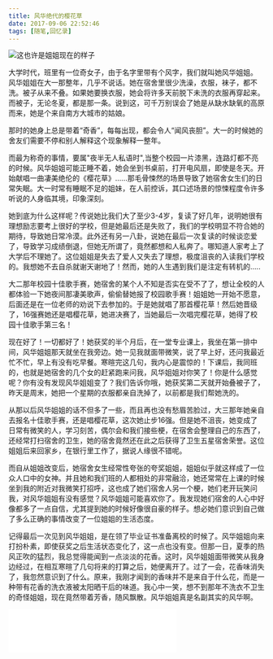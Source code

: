 ```yaml
---
title: 风华绝代的樱花草
date: 2017-09-06 22:52:46
tags: [随笔,回忆录]
---
```


![这也许是姐姐现在的样子](http://upload-images.jianshu.io/upload_images/19868-0ef746d1d02e4c1e.jpeg?imageMogr2/auto-orient/strip%7CimageView2/2/w/1240)

大学时代，班里有一位奇女子，由于名字里带有个风字，我们就叫她风华姐姐。
风华姐姐在大一那整年，几乎不说话。她在宿舍里很少洗澡，衣服，袜子，都不洗。被子从来不叠。如果她要换衣服，她会将许多天前脱下未洗的衣服再穿起来。而被子，无论冬夏，都是那一条。说到这，可千万别误会了她是从缺水缺氧的高原而来，她是个来自南方大城市的姑娘。
<!--more-->
那时的她身上总是带着“奇香”，每每出现，都会令人“闻风丧胆”。大一的时候她的舍友们需要不停和别人解释这个现象解释一整年。

而最为称奇的事情，要属"夜半无人私语时",当整个校园一片漆黑，连路灯都不亮的时候。风华姐姐可能正睡不着，她会坐到书桌前，打开电风扇，即使是冬天。开始献唱一曲凄美绝伦的《樱花草》……那毛骨悚然的场景导致了她宿舍女生们的日常失眠。大一时常有睡眠不足的姐妹，在人前控诉，其口述场景的惊悚程度令许多听说的人身临其境，印象深刻。

她到底为什么这样呢？传说她比我们大了至少3-4岁，复读了好几年，说明她很有理想励志要考上很好的学校，但是她最后还是失败了，我们的学校明显不符合她的期待，导致她日常冷漠。此外还有另一八卦，说她在最后一次复读的时候谈恋爱了，导致学习成绩倒退，但她无所谓了，竟然都想和人私奔了。哪知道人家考上了大学后不理她了。这位姐姐是失去了爱人又失去了理想，极度沮丧的入读我们学校的。我想她不去自杀就谢天谢地了！然而，她的人生遇到我们是注定有转机的.....

大二那年校园十佳歌手赛，她宿舍的某个人不知是否实在受不了了，想让全校的人都体验一下她夜间那凄美歌声，偷偷替她报了校园歌手赛！姐姐她一开始不愿意，后面还是在一位老师的劝说下去参加的。于是她就唱了那首樱花草！然后她晋级了，16强赛她还是唱樱花草，她进决赛了，当她最后一次唱完樱花草，她得了校园十佳歌手第三名！

现在好了！一切都好了！她获奖的半个月后，在一堂专业课上，我坐在第一排中间，风华姐姐那天就坐在我旁边。她一见我就面带微笑，说了早上好，还问我最近忙不忙，早上有没有吃早餐。寒暄完这几句，我内心是震惊的！下课后，我同班的，也就是她宿舍的几个女的赶紧跑来问我，风华姐姐对你笑了！你是什么感觉呢？你有没有发现风华姐姐变了？我们告诉你哦，她获奖第二天就开始叠被子了，昨天是周末，她把一个星期的衣服都亲自洗掉了，以前都是我们帮她洗的。

从那以后风华姐姐的话不但多了一些，而且再也没有愁眉苦脸过，大三那年她亲自去报名十佳歌手赛，还是唱樱花草，这次她止步16强。但是她不沮丧，她变成了日常有微笑的人，学习刻苦，偶尔会和我们接些梗，在宿舍会整理自己的东西了，还经常打扫宿舍的卫生，她的宿舍竟然还在此之后获得了卫生五星宿舍荣誉。这位姐姐后来回家乡，在银行里工作了，据说人缘很不错呢。

而自从姐姐改变后，她宿舍女生经常性夸张的夸奖姐姐，姐姐似乎就这样成了一位众人口中的女神。并且她和我们班的人都相处的非常融洽，她还常常在上课的时候坐到我的附近对我微笑打招呼，这也成了她们宿舍人另一个梗，她们老开玩笑问我，对风华姐姐有没有感觉？风华姐姐可能喜欢你了。我发现她们宿舍的人心中好像都多了一点自信，尤其提到她的时候好像很自豪的样子。想必她们意识到自己做了多么正确的事情改变了一位姐姐的生活态度。

记得最后一次见到风华姐姐，是在领了毕业证书准备离校的时候了。风华姐姐向来打扮朴素，即使获奖之后生活状态变化了，这一点也没有变。但那一日，夏季的热风正吹的猛烈，我总觉得能闻到一点淡淡的花香。这时，风华姐姐面带微笑从我身边经过，在相互寒暄了几句将来的打算之后，她便离开了。过了一会，花香味消失了，我忽然意识到了什么。原来，我刚才闻到的香味并不是来自于什么花，而是一种带有花香的洗衣液被太阳晒干后的味道。我心中一笑，想不到那年不洗衣不卫生的奇怪姐姐，现在竟然带着芳香，随风飘散。风华姐姐真是名副其实的风华啊。

<iframe frameborder="no" border="0" marginwidth="0" marginheight="0" width=330 height=86 src="//music.163.com/outchain/player?type=2&id=523289109&auto=1&height=66"></iframe>